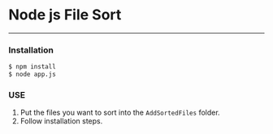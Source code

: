 # Node js File Sort 

***

### Installation

```sh
$ npm install
$ node app.js
```

### USE
1) Put the files you want to sort into the `AddSortedFiles` folder.
2) Follow installation steps.

